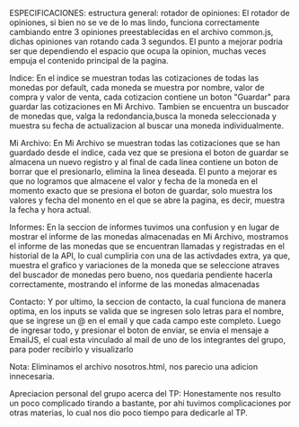 ESPECIFICACIONES:
estructura general:
rotador de opiniones:
El rotador de opiniones, si bien no se ve de lo mas lindo, funciona correctamente cambiando entre
3 opiniones preestablecidas en el archivo common.js, dichas opiniones van rotando cada 3 segundos.
El punto a mejorar podria ser que dependiendo el espacio que ocupa la opinion, muchas veces empuja el contenido
principal de la pagina.

Indice:
En el indice se muestran todas las cotizaciones de todas las monedas por default, cada moneda se muestra por nombre, valor de compra
y valor de venta, cada cotizacion contiene un boton "Guardar" para guardar las cotizaciones en Mi Archivo. 
Tambien se encuentra un buscador de monedas que, valga la redondancia,busca la moneda seleccionada 
y muestra su fecha de actualizacion al buscar una moneda individualmente.

Mi Archivo:
En Mi Archivo se muestran todas las cotizaciones que se han guardado desde el indice, cada vez que se 
presiona el boton de guardar se almacena un nuevo registro y al final de cada linea contiene un boton de 
borrar que el presionarlo, elimina la linea deseada.
El punto a mejorar es que no logramos que almacene el valor y fecha de la moneda en el momento exacto que 
se presiona el boton de guardar, solo muestra los valores y fecha del monento en el que se abre la pagina,
es decir, muestra la fecha y hora actual.

Informes:
En la seccion de informes tuvimos una confusion y en lugar de mostrar el informe de las monedas almacenadas
en Mi Archivo, mostramos el informe de las monedas que se encuentran llamadas y registradas en el historial 
de la API, lo cual cumpliria con una de las activdades extra, ya que, muestra el grafico y variaciones de 
la moneda que se seleccione atraves del buscador de monedas pero bueno, nos quedaria pendiente hacerla 
correctamente, mostrando el informe de las monedas almacenadas

Contacto:
Y por ultimo, la seccion de contacto, la cual funciona de manera optima, en los inputs se valida
que se ingresen solo letras para el nombre, que se ingrese un @ en el email y que cada campo este completo.
Luego de ingresar todo, y presionar el boton de enviar, se envia el mensaje a EmailJS, el cual esta vinculado 
al mail de uno de los integrantes del grupo, para poder recibirlo y visualizarlo

Nota: Eliminamos el archivo nosotros.html, nos parecio una adicion innecesaria.

Apreciacion personal del grupo acerca del TP:
Honestamente nos resulto un poco complicado tirando a bastante, por ahi tuvimos complicaciones por otras materias, 
lo cual nos dio poco tiempo para dedicarle al TP.
